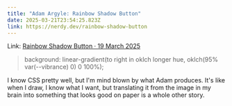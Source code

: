 ```yaml
---
title: "Adam Argyle: Rainbow Shadow Button"
date: 2025-03-21T23:54:25.823Z
link: https://nerdy.dev/rainbow-shadow-button
---
```

Link: [Rainbow Shadow Button · 19 March 2025](https://nerdy.dev/rainbow-shadow-button)

> background: linear-gradient(to right in oklch longer hue, oklch(95% var(--vibrance) 0) 0 100%);

I know CSS pretty well, but I'm mind blown by what Adam produces. It's like when I draw, I know what I want, but translating it from the image in my brain into something that looks good on paper is a whole other story.
